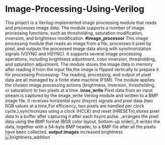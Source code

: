 # Image-Processing-Using-Verilog
This project is a Verilog-implemented image processing module that reads and processes image data. The module supports a number of image processing functions, such as thresholding, saturation modification, inversion, and brightness modification. 
**#image_processor**
This image processing module that reads an image from a file, processes it pixel by pixel, and outputs the processed image data along with synchronization signals (VSYNC and HSYNC). It supports several image processing operations, including brightness adjustment, color inversion, thresholding, and saturation adjustment.
The module stores the image data in memory after reading it from the input file,the image is flipped vertically to prepare it for processing
Processing:
The reading, processing, and output of pixel data are all managed by a finite state machine (FSM).
The module applies the chosen image processing actions (brightness, inversion, thresholding, or saturation) to two pixels at a time.
**imae_write**
Pixel data from an input stream is captured by the image_write Verilog module and written to a BMP image file.
It receives horizontal sync (hsync) signals and pixel data (two RGB values at a time,For efficiency, two pixels are handled per clock cycle.),synchronizes using a clock (HCLK) and reset (HRESETn),stores pixel data in a buffer after capturing it after each hsync pulse.
,arranges the pixel data using the BMP format (BGR color layout, bottom-up order),,It writes the data, together with a 54-byte BMP header, to a BMP file after all the pixels have been collected.
**output images**
increased brightness
![brightness_addition](https://github.com/user-attachments/assets/883b251c-ea71-434f-8639-ebd6484e32c9)


